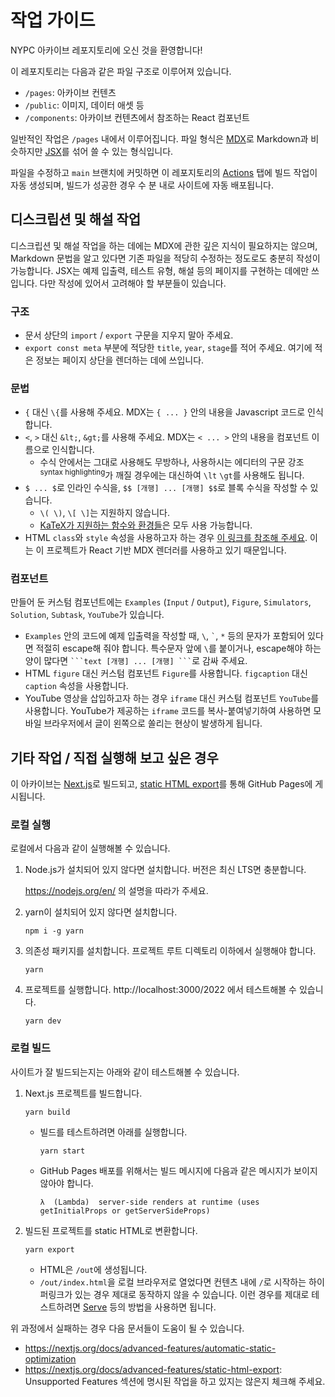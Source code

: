 # 작업 가이드

NYPC 아카이브 레포지토리에 오신 것을 환영합니다!

이 레포지토리는 다음과 같은 파일 구조로 이루어져 있습니다.

- `/pages`: 아카이브 컨텐츠
- `/public`: 이미지, 데이터 애셋 등
- `/components`: 아카이브 컨텐츠에서 참조하는 React 컴포넌트

일반적인 작업은 `/pages` 내에서 이루어집니다. 파일 형식은 [MDX](https://mdxjs.com/)로 Markdown과 비슷하지만 [JSX](https://reactjs.org/docs/introducing-jsx.html)를 섞어 쓸 수 있는 형식입니다.

파일을 수정하고 `main` 브랜치에 커밋하면 이 레포지토리의 [Actions](https://github.com/nypc/nypc.github.io/actions) 탭에 빌드 작업이 자동 생성되며, 빌드가 성공한 경우 수 분 내로 사이트에 자동 배포됩니다.

## 디스크립션 및 해설 작업

디스크립션 및 해설 작업을 하는 데에는 MDX에 관한 깊은 지식이 필요하지는 않으며, Markdown 문법을 알고 있다면 기존 파일을 적당히 수정하는 정도로도 충분히 작성이 가능합니다. JSX는 예제 입출력, 테스트 유형, 해설 등의 페이지를 구현하는 데에만 쓰입니다. 다만 작성에 있어서 고려해야 할 부분들이 있습니다.

### 구조

- 문서 상단의 `import` / `export` 구문을 지우지 말아 주세요.
- `export const meta` 부분에 적당한 `title`, `year`, `stage`를 적어 주세요. 여기에 적은 정보는 페이지 상단을 렌더하는 데에 쓰입니다.

### 문법

- `{` 대신 `\{`를 사용해 주세요. MDX는 `{ ... }` 안의 내용을 Javascript 코드로 인식합니다.
- `<`, `>` 대신 `&lt;`, `&gt;`를 사용해 주세요. MDX는 `< ... >` 안의 내용을 컴포넌트 이름으로 인식합니다.
  - 수식 안에서는 그대로 사용해도 무방하나, 사용하시는 에디터의 구문 강조<sup>syntax highlighting</sup>가 깨질 경우에는 대신하여 `\lt` `\gt`를 사용해도 됩니다.
- `$ ... $`로 인라인 수식을, `$$ [개행] ... [개행] $$`로 블록 수식을 작성할 수 있습니다.
  - `\( \)`, `\[ \]`는 지원하지 않습니다.
  - [KaTeX가 지원하는 함수와 환경들](https://katex.org/docs/supported.html)은 모두 사용 가능합니다.
- HTML `class`와 `style` 속성을 사용하고자 하는 경우 [이 링크를 참조해 주세요](https://reactjs.org/docs/faq-styling.html). 이는 이 프로젝트가 React 기반 MDX 렌더러를 사용하고 있기 때문입니다.

### 컴포넌트

만들어 둔 커스텀 컴포넌트에는 `Examples` (`Input` / `Output`), `Figure`, `Simulators`, `Solution`, `Subtask`, `YouTube`가 있습니다.

- `Examples` 안의 코드에 예제 입출력을 작성할 때, `\`, `` ` ``, `*` 등의 문자가 포함되어 있다면 적절히 escape해 줘야 합니다. 특수문자 앞에 `\`를 붙이거나, escape해야 하는 양이 많다면 ` ```text [개행] ... [개행] ``` `로 감싸 주세요.
- HTML `figure` 대신 커스텀 컴포넌트 `Figure`를 사용합니다. `figcaption` 대신 `caption` 속성을 사용합니다.
- YouTube 영상을 삽입하고자 하는 경우 `iframe` 대신 커스텀 컴포넌트 `YouTube`를 사용합니다. YouTube가 제공하는 `iframe` 코드를 복사-붙여넣기하여 사용하면 모바일 브라우저에서 글이 왼쪽으로 쏠리는 현상이 발생하게 됩니다.

## 기타 작업 / 직접 실행해 보고 싶은 경우

이 아카이브는 [Next.js](https://nextjs.org/)로 빌드되고, [static HTML export](https://nextjs.org/docs/advanced-features/static-html-export)를 통해 GitHub Pages에 게시됩니다.

### 로컬 실행

로컬에서 다음과 같이 실행해볼 수 있습니다.

1. Node.js가 설치되어 있지 않다면 설치합니다. 버전은 최신 LTS면 충분합니다.

   https://nodejs.org/en/ 의 설명을 따라가 주세요.

2. yarn이 설치되어 있지 않다면 설치합니다.

   ```
   npm i -g yarn
   ```

3. 의존성 패키지를 설치합니다. 프로젝트 루트 디렉토리 이하에서 실행해야 합니다.

   ```
   yarn
   ```

4. 프로젝트를 실행합니다. http://localhost:3000/2022 에서 테스트해볼 수 있습니다.
   ```
   yarn dev
   ```

### 로컬 빌드

사이트가 잘 빌드되는지는 아래와 같이 테스트해볼 수 있습니다.

1. Next.js 프로젝트를 빌드합니다.

   ```
   yarn build
   ```

   - 빌드를 테스트하려면 아래를 실행합니다.
     ```
     yarn start
     ```
   - GitHub Pages 배포를 위해서는 빌드 메시지에 다음과 같은 메시지가 보이지 않아야 합니다.
     ```
     λ  (Lambda)  server-side renders at runtime (uses getInitialProps or getServerSideProps)
     ```

2. 빌드된 프로젝트를 static HTML로 변환합니다.
   ```
   yarn export
   ```

   - HTML은 `/out`에 생성됩니다.
   - `/out/index.html`을 로컬 브라우저로 열었다면 컨텐츠 내에 `/`로 시작하는 하이퍼링크가 있는 경우 제대로 동작하지 않을 수 있습니다. 이런 경우를 제대로 테스트하려면 [Serve](https://github.com/vercel/serve) 등의 방법을 사용하면 됩니다.

위 과정에서 실패하는 경우 다음 문서들이 도움이 될 수 있습니다.

- https://nextjs.org/docs/advanced-features/automatic-static-optimization
- https://nextjs.org/docs/advanced-features/static-html-export: Unsupported Features 섹션에 명시된 작업을 하고 있지는 않은지 체크해 주세요.
